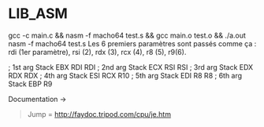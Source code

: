 # LIB_ASM
gcc -c main.c && nasm -f macho64 test.s && gcc main.o test.o && ./a.out
nasm -f macho64 test.s
Les 6 premiers paramètres sont passés comme ça : rdi (1er paramètre), rsi (2), rdx (3), rcx (4), r8 (5), r9(6).

; 1st arg           Stack           EBX               RDI            RDI
; 2nd arg           Stack           ECX               RSI            RSI
; 3rd arg           Stack           EDX               RDX            RDX
; 4th arg           Stack           ESI               RCX            R10
; 5th arg           Stack           EDI               R8             R8
; 6th arg           Stack           EBP               R9

Documentation -> 
>Jump = http://faydoc.tripod.com/cpu/je.htm
